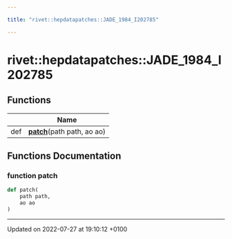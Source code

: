 ```yaml
---

title: "rivet::hepdatapatches::JADE_1984_I202785"

---
```


# rivet::hepdatapatches::JADE_1984_I202785



## Functions

|                | Name           |
| -------------- | -------------- |
| def | **[patch](http://example.org/namespaces/namespacerivet_1_1hepdatapatches_1_1jade__1984__i202785/#function-patch)**(path path, ao ao) |


## Functions Documentation

### function patch

```python
def patch(
    path path,
    ao ao
)
```






-------------------------------

Updated on 2022-07-27 at 19:10:12 +0100